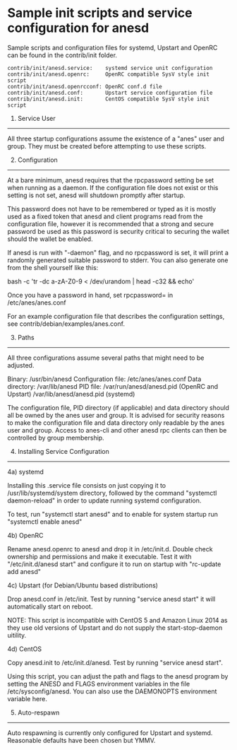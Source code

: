 Sample init scripts and service configuration for anesd
==========================================================

Sample scripts and configuration files for systemd, Upstart and OpenRC
can be found in the contrib/init folder.

    contrib/init/anesd.service:    systemd service unit configuration
    contrib/init/anesd.openrc:     OpenRC compatible SysV style init script
    contrib/init/anesd.openrcconf: OpenRC conf.d file
    contrib/init/anesd.conf:       Upstart service configuration file
    contrib/init/anesd.init:       CentOS compatible SysV style init script

1. Service User
---------------------------------

All three startup configurations assume the existence of a "anes" user
and group.  They must be created before attempting to use these scripts.

2. Configuration
---------------------------------

At a bare minimum, anesd requires that the rpcpassword setting be set
when running as a daemon.  If the configuration file does not exist or this
setting is not set, anesd will shutdown promptly after startup.

This password does not have to be remembered or typed as it is mostly used
as a fixed token that anesd and client programs read from the configuration
file, however it is recommended that a strong and secure password be used
as this password is security critical to securing the wallet should the
wallet be enabled.

If anesd is run with "-daemon" flag, and no rpcpassword is set, it will
print a randomly generated suitable password to stderr.  You can also
generate one from the shell yourself like this:

bash -c 'tr -dc a-zA-Z0-9 < /dev/urandom | head -c32 && echo'

Once you have a password in hand, set rpcpassword= in /etc/anes/anes.conf

For an example configuration file that describes the configuration settings,
see contrib/debian/examples/anes.conf.

3. Paths
---------------------------------

All three configurations assume several paths that might need to be adjusted.

Binary:              /usr/bin/anesd
Configuration file:  /etc/anes/anes.conf
Data directory:      /var/lib/anesd
PID file:            /var/run/anesd/anesd.pid (OpenRC and Upstart)
                     /var/lib/anesd/anesd.pid (systemd)

The configuration file, PID directory (if applicable) and data directory
should all be owned by the anes user and group.  It is advised for security
reasons to make the configuration file and data directory only readable by the
anes user and group.  Access to anes-cli and other anesd rpc clients
can then be controlled by group membership.

4. Installing Service Configuration
-----------------------------------

4a) systemd

Installing this .service file consists on just copying it to
/usr/lib/systemd/system directory, followed by the command
"systemctl daemon-reload" in order to update running systemd configuration.

To test, run "systemctl start anesd" and to enable for system startup run
"systemctl enable anesd"

4b) OpenRC

Rename anesd.openrc to anesd and drop it in /etc/init.d.  Double
check ownership and permissions and make it executable.  Test it with
"/etc/init.d/anesd start" and configure it to run on startup with
"rc-update add anesd"

4c) Upstart (for Debian/Ubuntu based distributions)

Drop anesd.conf in /etc/init.  Test by running "service anesd start"
it will automatically start on reboot.

NOTE: This script is incompatible with CentOS 5 and Amazon Linux 2014 as they
use old versions of Upstart and do not supply the start-stop-daemon uitility.

4d) CentOS

Copy anesd.init to /etc/init.d/anesd. Test by running "service anesd start".

Using this script, you can adjust the path and flags to the anesd program by
setting the ANESD and FLAGS environment variables in the file
/etc/sysconfig/anesd. You can also use the DAEMONOPTS environment variable here.

5. Auto-respawn
-----------------------------------

Auto respawning is currently only configured for Upstart and systemd.
Reasonable defaults have been chosen but YMMV.
